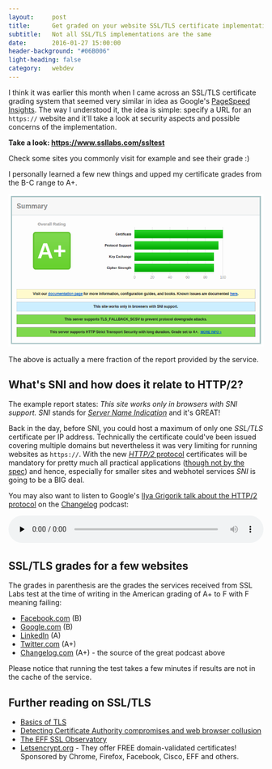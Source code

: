 ```yaml
---
layout:     post
title:      Get graded on your website SSL/TLS certificate implementation
subtitle:   Not all SSL/TLS implementations are the same
date:       2016-01-27 15:00:00
header-background: "#06B006"
light-heading: false
category:   webdev
---
```


I think it was earlier this month when I came across an SSL/TLS certificate grading system that seemed very similar in idea as Google's [PageSpeed Insights](https://developers.google.com/speed/pagespeed/insights/). The way I understood it, the idea is simple: specify a URL for an `https://` website and it'll take a look at security aspects and possible concerns of the implementation.

**Take a look: <https://www.ssllabs.com/ssltest>**

Check some sites you commonly visit for example and see their grade :)

I personally learned a few new things and upped my certificate grades from the B-C range to A+.

![Partial example of SSL/TLS grading result](/img/ssl-labs-grading.png)

The above is actually a mere fraction of the report provided by the service.

## What's SNI and how does it relate to HTTP/2?

The example report states: *This site works only in browsers with SNI support.* *SNI* stands for [*Server Name Indication*](https://en.wikipedia.org/wiki/Server_Name_Indication) and it's GREAT!

Back in the day, before SNI, you could host a maximum of only one *SSL/TLS* certificate per IP address. Technically the certificate could've been issued covering multiple domains but nevertheless it was very limiting for running websites as `https://`. With the new [*HTTP/2* protocol](https://en.wikipedia.org/wiki/HTTP/2) certificates will be mandatory for pretty much all practical applications ([though not by the spec](https://en.wikipedia.org/wiki/HTTP/2#Encryption)) and hence, especially for smaller sites and webhotel services *SNI* is going to be a BIG deal.

You may also want to listen to Google's [Ilya Grigorik talk about the HTTP/2 protocol](https://changelog.com/161/) on the [Changelog](https://changelog.com/) podcast:

<audio src="http://fdlyr.co/d/changelog/cdn.5by5.tv/audio/broadcasts/changelog/2015/changelog-161.mp3" controls="controls" preload="none" style="width:100%;"></audio>

## SSL/TLS grades for a few websites

The grades in parenthesis are the grades the services received from SSL Labs test at the time of writing in the American grading of A+ to F with F meaning failing:

- [Facebook.com](https://www.ssllabs.com/ssltest/analyze.html?d=facebook.com) (B)
- [Google.com](https://www.ssllabs.com/ssltest/analyze.html?d=google.com) (B)
- [LinkedIn](https://www.ssllabs.com/ssltest/analyze.html?d=linkedin.com) (A)
- [Twitter.com](https://www.ssllabs.com/ssltest/analyze.html?d=twitter.com) (A+)
- [Changelog.com](https://www.ssllabs.com/ssltest/analyze.html?d=changelog.com) (A+) - the source of the great podcast above

Please notice that running the test takes a few minutes if results are not in the cache of the service.

## Further reading on SSL/TLS

- [Basics of TLS](https://en.wikipedia.org/wiki/Transport_Layer_Security)
- [Detecting Certificate Authority compromises and web browser collusion](https://blog.torproject.org/blog/detecting-certificate-authority-compromises-and-web-browser-collusion)
- [The EFF SSL Observatory](https://www.eff.org/observatory)
- [Letsencrypt.org](https://letsencrypt.org) - They offer FREE domain-validated certificates! Sponsored by Chrome, Firefox, Facebook, Cisco, EFF and others.